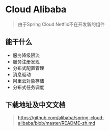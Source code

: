 # Cloud Alibaba
> 由于Spring Cloud Netflix不在开发新的组件

## 能干什么
* 服务降级限流
* 服务注册发现
* 分布式配置管理
* 消息驱动
* 阿里云对象存储
* 分布式任务调度

## 下载地址及中文文档
> https://github.com/alibaba/spring-cloud-alibaba/blob/master/README-zh.md
